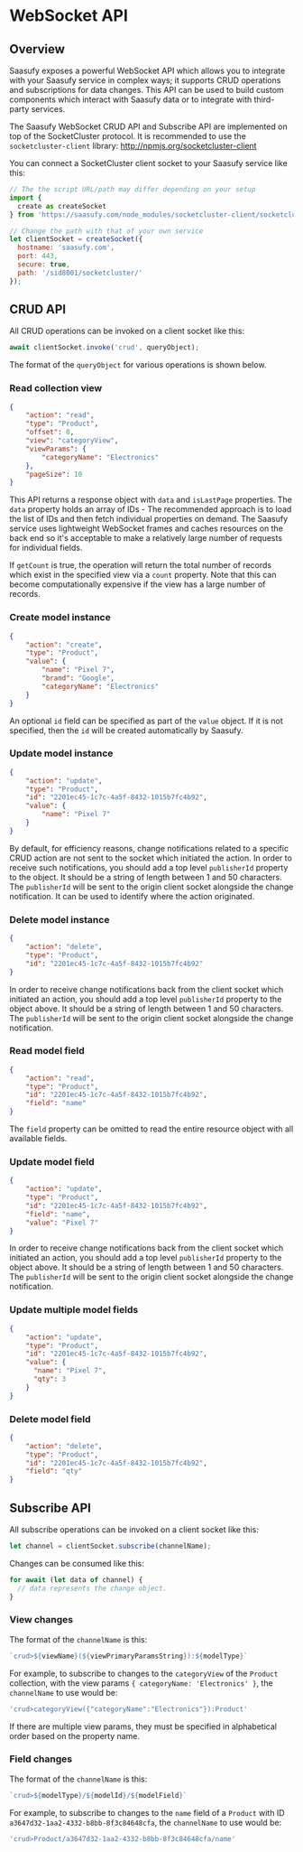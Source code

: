 # WebSocket API

## Overview

Saasufy exposes a powerful WebSocket API which allows you to integrate with your Saasufy service in complex ways; it supports CRUD operations and subscriptions for data changes. This API can be used to build custom components which interact with Saasufy data or to integrate with third-party services.

The Saasufy WebSocket CRUD API and Subscribe API are implemented on top of the SocketCluster protocol.
It is recommended to use the `socketcluster-client` library: http://npmjs.org/socketcluster-client

You can connect a SocketCluster client socket to your Saasufy service like this:
```js
// The the script URL/path may differ depending on your setup
import {
  create as createSocket
} from 'https://saasufy.com/node_modules/socketcluster-client/socketcluster-client.min.js';

// Change the path with that of your own service
let clientSocket = createSocket({
  hostname: 'saasufy.com',
  port: 443,
  secure: true,
  path: '/sid8001/socketcluster/'
});
```

## CRUD API

All CRUD operations can be invoked on a client socket like this:

```js
await clientSocket.invoke('crud', queryObject);
```

The format of the `queryObject` for various operations is shown below.

### Read collection view
```json
{
    "action": "read",
    "type": "Product",
    "offset": 0,
    "view": "categoryView",
    "viewParams": {
        "categoryName": "Electronics"
    },
    "pageSize": 10
}
```
This API returns a response object with `data` and `isLastPage` properties. The `data` property holds an array of IDs - The recommended approach is to load the list of IDs and then fetch individual properties on demand. The Saasufy service uses lightweight WebSocket frames and caches resources on the back end so it's acceptable to make a relatively large number of requests for individual fields.

If `getCount` is true, the operation will return the total number of records which exist in the specified view via a `count` property. Note that this can become computationally expensive if the view has a large number of records.

### Create model instance
```json
{
    "action": "create",
    "type": "Product",
    "value": {
        "name": "Pixel 7",
        "brand": "Google",
        "categoryName": "Electronics"
    }
}
```
An optional `id` field can be specified as part of the `value` object. If it is not specified, then the `id` will be created automatically by Saasufy.

### Update model instance
```json
{
    "action": "update",
    "type": "Product",
    "id": "2201ec45-1c7c-4a5f-8432-1015b7fc4b92",
    "value": {
        "name": "Pixel 7"
    }
}
```
By default, for efficiency reasons, change notifications related to a specific CRUD action are not sent to the socket which initiated the action. In order to receive such notifications, you should add a top level `publisherId` property to the object. It should be a string of length between 1 and 50 characters. The `publisherId` will be sent to the origin client socket alongside the change notification. It can be used to identify where the action originated.

### Delete model instance
```json
{
    "action": "delete",
    "type": "Product",
    "id": "2201ec45-1c7c-4a5f-8432-1015b7fc4b92"
}
```
In order to receive change notifications back from the client socket which initiated an action, you should add a top level `publisherId` property to the object above. It should be a string of length between 1 and 50 characters. The `publisherId` will be sent to the origin client socket alongside the change notification.

### Read model field
```json
{
    "action": "read",
    "type": "Product",
    "id": "2201ec45-1c7c-4a5f-8432-1015b7fc4b92",
    "field": "name"
}
```
The `field` property can be omitted to read the entire resource object with all available fields.

### Update model field
```json
{
    "action": "update",
    "type": "Product",
    "id": "2201ec45-1c7c-4a5f-8432-1015b7fc4b92",
    "field": "name",
    "value": "Pixel 7"
}
```
In order to receive change notifications back from the client socket which initiated an action, you should add a top level `publisherId` property to the object above. It should be a string of length between 1 and 50 characters. The `publisherId` will be sent to the origin client socket alongside the change notification.

### Update multiple model fields
```json
{
    "action": "update",
    "type": "Product",
    "id": "2201ec45-1c7c-4a5f-8432-1015b7fc4b92",
    "value": {
      "name": "Pixel 7",
      "qty": 3
    }
}
```

### Delete model field
```json
{
    "action": "delete",
    "type": "Product",
    "id": "2201ec45-1c7c-4a5f-8432-1015b7fc4b92",
    "field": "qty"
}
```

## Subscribe API

All subscribe operations can be invoked on a client socket like this:

```js
let channel = clientSocket.subscribe(channelName);
```

Changes can be consumed like this:

```js
for await (let data of channel) {
  // data represents the change object.
}
```

### View changes

The format of the `channelName` is this:

```js
`crud>${viewName}(${viewPrimaryParamsString}):${modelType}`
```

For example, to subscribe to changes to the `categoryView` of the `Product` collection, with the view params `{ categoryName: 'Electronics' }`, the `channelName` to use would be:

```js
'crud>categoryView({"categoryName":"Electronics"}):Product'
```

If there are multiple view params, they must be specified in alphabetical order based on the property name.

### Field changes

The format of the `channelName` is this:

```js
`crud>${modelType}/${modelId}/${modelField}`
```

For example, to subscribe to changes to the `name` field of a `Product` with ID `a3647d32-1aa2-4332-b8bb-8f3c84648cfa`, the `channelName` to use would be:

```js
'crud>Product/a3647d32-1aa2-4332-b8bb-8f3c84648cfa/name'
```


